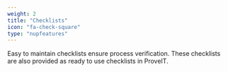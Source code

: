 ```yaml
---
weight: 2
title: "Checklists"
icon: "fa-check-square"
type: "nupfeatures"
---
```

Easy to maintain checklists ensure process verification. These checklists are also provided as ready to use checklists in ProveIT.
